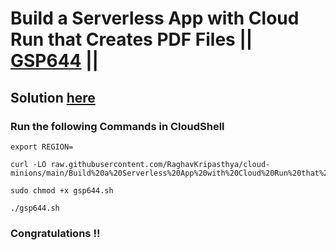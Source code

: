 # Build a Serverless App with Cloud Run that Creates PDF Files || [GSP644](https://www.cloudskillsboost.google/focuses/8390?parent=catalog) ||

## Solution [here]()

### Run the following Commands in CloudShell

```
export REGION=
```
```
curl -LO raw.githubusercontent.com/RaghavKripasthya/cloud-minions/main/Build%20a%20Serverless%20App%20with%20Cloud%20Run%20that%20Creates%20PDF%20Files/gsp644.sh

sudo chmod +x gsp644.sh

./gsp644.sh
```

### Congratulations !!
